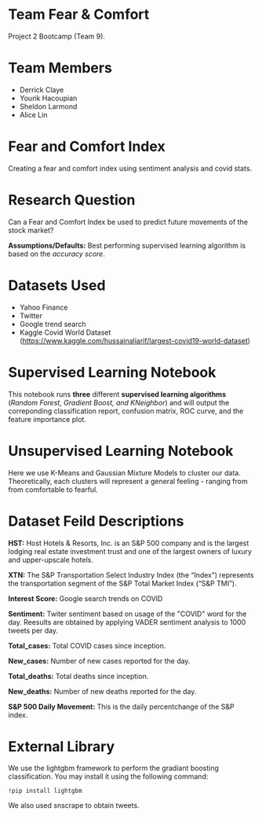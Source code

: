 # Team Fear & Comfort

Project 2 Bootcamp (Team 9). 

# Team Members

- Derrick Claye
- Yourik Hacoupian
- Sheldon Larmond
- Alice Lin

# Fear and Comfort Index
Creating a fear and comfort index using sentiment analysis and covid stats. 
 

# Research Question

Can a Fear and Comfort Index be used to predict future movements of the stock market?

**Assumptions/Defaults:** Best performing supervised learning algorithm is based on the *accuracy score*. 

# Datasets Used

- Yahoo Finance 
- Twitter 
- Google trend search 
- Kaggle Covid World Dataset (https://www.kaggle.com/hussainaliarif/largest-covid19-world-dataset)

# Supervised Learning Notebook

This notebook runs **three** different **supervised learning algorithms** (*Random Forest, Gradient Boost, and KNeighbor*) and will output the correponding classification report, confusion matrix, ROC curve, and the feature importance plot. 

# Unsupervised Learning Notebook

Here we use K-Means and Gaussian Mixture Models to cluster our data. Theoretically, each clusters will represent a general feeling - ranging from from comfortable to fearful.

# Dataset Feild Descriptions

**HST:** Host Hotels & Resorts, Inc. is an S&P 500 company and is the largest lodging real estate investment trust and one of the largest owners of luxury and upper-upscale hotels. 

**XTN:** The S&P Transportation Select Industry Index (the “Index”) represents the transportation segment of the S&P Total Market Index (“S&P TMI”).

**Interest Score:** Google search trends on COVID

**Sentiment:** Twiter sentiment based on usage of the "COVID" word for the day. Reesults are obtained by applying VADER sentiment analysis to 1000 tweets per day.

**Total_cases:** Total COVID cases since inception. 

**New_cases:** Number of new cases reported for the day.

**Total_deaths:** Total deaths since inception. 

**New_deaths:** Number of new deaths reported for the day. 

**S&P 500 Daily Movement:** This is the daily percentchange of the S&P index. 

# External Library

We use the lightgbm framework to perform the gradiant boosting classification. You may install it using the following command:

```!pip install lightgbm```

We also used snscrape to obtain tweets.  